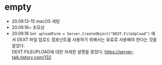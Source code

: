 # empty
- 20.09.13-15 macOS 세팅
- 20.09.16~ 조모상
- 20.09.18 ```Set uploadForm = Server.CreateObject("DEXT.FileUpload")``` 에서 DEXT 파일 업로드 컴포넌트를 사용하기 위해서는 유료로 사용해야 한다는 것을 알았다.  
DEXT.FILEUPLOAD에 대한 자세한 설명을 찾았다. https://server-talk.tistory.com/132  

